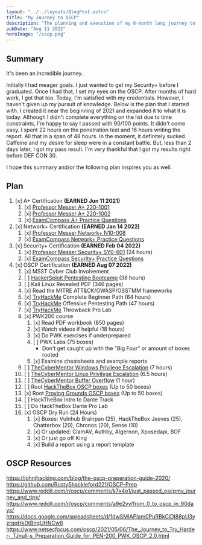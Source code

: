 ```yaml
---
layout: "../../layouts/BlogPost.astro"
title: "My Journey to OSCP"
description: "The planning and execution of my 6-month long journey to getting my OSCP."
pubDate: "Aug 11 2022"
heroImage: "/oscp.png"
---
```


## Summary

It's been an incredible journey.

Initially I had meager goals. I just wanted to get my Security+ before I graduated. Once I had that, I set my eyes on the OSCP. After months of hard work, I got that too. Today, I'm satisfied with my credentials. However, I haven't given up my pursuit of knowledge. Below is the plan that I started with. I created it near the beginning of 2021 and expanded it to what it is today. Although I didn't complete everything on the list due to time constraints, I'm happy to say I passed with 90/100 points. It didn't come easy. I spent 22 hours on the penetration test and 16 hours writing the report. All that in a span of 48 hours. In the moment, it definitely sucked. Caffeine and my desire for sleep were in a constant battle. But, less than 2 days later, I got my pass result. I'm very thankful that I got my results right before DEF CON 30.

I hope this summary and/or the following plan inspires you as well.

## Plan

1. [x] A+ Certification **(EARNED Jun 11 2021)**
	1. [x] [Professor Messer A+ 220-1001](https://www.youtube.com/playlist?list=PLG49S3nxzAnlGHY8ObL8DiyP3AIu9vd3K)
	2. [x] [Professor Messer A+ 220-1002](https://www.youtube.com/playlist?list=PLG49S3nxzAnmwkCAdWUgCFvVK4IxMBTmb)
	3. [x] [ExamCompass A+ Practice Questions](https://www.examcompass.com/comptia/a-plus-certification/free-a-plus-practice-tests)
2. [x] Network+ Certification **(EARNED Jan 14 2022)**
	1. [x] [Professor Messer Network+ N10-008](https://www.youtube.com/playlist?list=PLG49S3nxzAnlCJiCrOYuRYb6cne864a7G)
	2. [x] [ExamCompass Network+ Practice Questions](https://www.examcompass.com/comptia/network-plus-certification/free-network-plus-practice-tests)
3. [x] Security+ Certification **(EARNED Feb 04 2022)**
	1. [x] [Professor Messer Security+ SY0-601](https://www.youtube.com/playlist?list=PLG49S3nxzAnkL2ulFS3132mOVKuzzBxA8) (24 hours)
	2. [x] [ExamCompass Security+ Practice Questions](https://www.examcompass.com/comptia/security-plus-certification/free-security-plus-practice-tests)
4. [x] OSCP Certification **(EARNED Aug 07 2022)**
	1. [x] MSST Cyber Club Involvement
	2. [ ] [HackerSploit Pentesting Bootcamp](https://www.youtube.com/playlist?list=PLBf0hzazHTGOepimcP15eS6Y-aR4m6ql3) (38 hours) 
	3. [ ] Kali Linux Revealed PDF (346 pages)
	4. [x] Read the MITRE ATT&CK/OWASP/OSSTMM frameworks
	5. [x] [TryHackMe](https://tryhackme.com/hacktivities) Complete Beginner Path (64 hours)
	6. [x] [TryHackMe](https://tryhackme.com/hacktivities) Offensive Pentesting Path (47 hours)
	7. [x] [TryHackMe](https://tryhackme.com/hacktivities) Throwback Pro Lab
    8. [x] PWK200 course
		1. [x] Read PDF workbook (850 pages)
		2. [x] Watch videos if helpful (18 hours)
		3. [x] Do PWK exercises if underprepared
		4. [ ] PWK Labs (75 boxes)
			* Don't get caught up with the "Big Four" or amount of boxes rooted
		5. [x] Examine cheatsheets and example reports
	9. [ ] [TheCyberMentor Windows Privilege Escalation](https://academy.tcm-sec.com/p/windows-privilege-escalation-for-beginners) (7 hours)
	10. [ ] [TheCyberMentor Linux Privilege Escalation](https://academy.tcm-sec.com/p/linux-privilege-escalation) (6.5 hours) 
	11. [ ] [TheCyberMentor Buffer Overflow](https://www.youtube.com/playlist?list=PLLKT__MCUeix3O0DPbmuaRuR_4Hxo4m3G) (1 hour)
	12. [ ] Root [HackTheBox OSCP boxes](https://docs.google.com/spreadsheets/d/1dwSMIAPIam0PuRBkCiDI88pU3yzrqqHkDtBngUHNCw8/edit#gid=1839402159) (Up to 50 boxes)
	13. [x] Root [Proving Grounds OSCP boxes](https://docs.google.com/spreadsheets/d/1dwSMIAPIam0PuRBkCiDI88pU3yzrqqHkDtBngUHNCw8/edit#gid=1097814569) (Up to 50 boxes)
	14. [ ] HackTheBox Intro to Dante Track
	15. [ ] Do HackTheBox Dante Pro Lab
	16. [x] OSCP Dry Run (24 Hours)
		1. [x] Boxes: Vulnhub Brainpan (25), HackTheBox Jeeves (25), Chatterbox (20), Chronos (20), Sense (10)
		2. [x] Or updated: ClamAV, Authby, Algernon, Xposedapi, BOF
		3. [x] Or just go off King
		4. [x] Build a report using a report template

## OSCP Resources

https://johnjhacking.com/blog/the-oscp-preperation-guide-2020/
https://github.com/RustyShackleford221/OSCP-Prep
https://www.reddit.com/r/oscp/comments/k7x4o1/just_passed_oscpmy_journey_and_tips/
https://www.reddit.com/r/oscp/comments/a9e2yv/from_0_to_oscp_in_90days/
https://docs.google.com/spreadsheets/d/1dwSMIAPIam0PuRBkCiDI88pU3yzrqqHkDtBngUHNCw8
https://www.netsecfocus.com/oscp/2021/05/06/The_Journey_to_Try_Harder-_TJnull-s_Preparation_Guide_for_PEN-200_PWK_OSCP_2.0.html